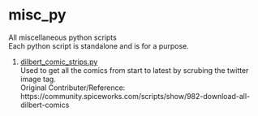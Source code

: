 # misc_py
All miscellaneous python scripts <br>
Each python script is standalone and is for a purpose.<br>
<ol>
  <li> <u>dilbert_comic_strips.py </u><br>
  Used to get all the comics from start to latest by scrubing the twitter image tag. <br>
  Original Contributer/Reference: https://community.spiceworks.com/scripts/show/982-download-all-dilbert-comics <br>
  </li>
</ol>
